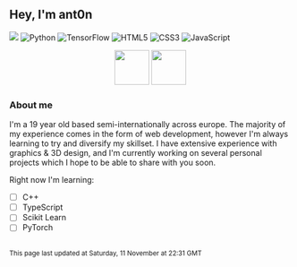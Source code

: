 ## Hey, I'm ant0n
![](https://komarev.com/ghpvc/?username=ant0n-0x0000&color=008BF2&style=flat-square&label=Views) ![Python](https://img.shields.io/badge/python-3670A0?style=flat-square&logo=python&logoColor=ffdd54) ![TensorFlow](https://img.shields.io/badge/TensorFlow-%23FF6F00.svg?style=flat-square&logo=TensorFlow&logoColor=white) ![HTML5](https://img.shields.io/badge/html5-%23E34F26.svg?style=flat-square&logo=html5&logoColor=white) ![CSS3](https://img.shields.io/badge/css3-%231572B6.svg?style=flat-square&logo=css3&logoColor=white) ![JavaScript](https://img.shields.io/badge/javascript-%23323330.svg?style=flat-square&logo=javascript&logoColor=%23F7DF1E) 

<p align=center>
    <img src="https://discord-readme-badge.vercel.app/api?id=145224646868860928" height="62px"> <img src="https://lastfm-recently-played.vercel.app/api?user=AntonMacG&header_size=none&count=1&border_radius=3" height="62px"> 
</p>

### About me
I'm a 19 year old based semi-internationally across europe. The majority of my experience comes in the form of web development, however I'm always learning to try and diversify my skillset. I have extensive experience with graphics & 3D design, and I'm currently working on several personal projects which I hope to be able to share with you soon.

Right now I'm learning:
- [ ] C++
- [ ] TypeScript
- [ ] Scikit Learn
- [ ] PyTorch

##
<sup>This page last updated at Saturday, 11 November at 22:31 GMT</sup>
